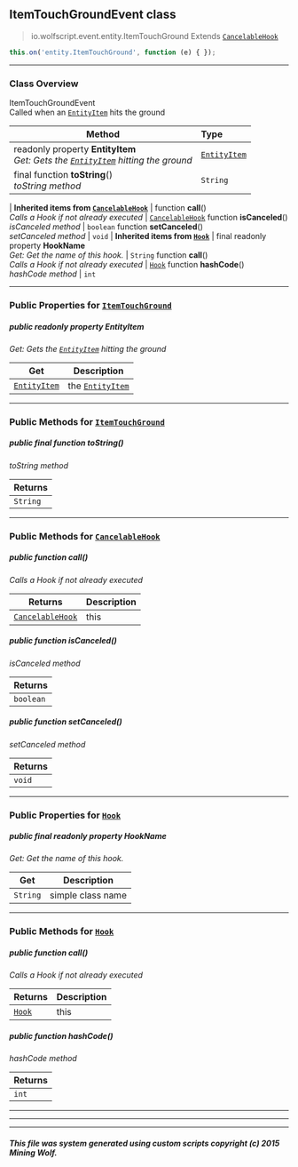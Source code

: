 ## ItemTouchGroundEvent __class__

>io.wolfscript.event.entity.ItemTouchGround
>Extends [`CancelableHook`](../../hook/CancelableHook.md)
``` javascript
this.on('entity.ItemTouchGround', function (e) { });
```


---

### Class Overview

ItemTouchGroundEvent<br> Called when an [`EntityItem`](../../api/entity/EntityItem.md) hits the ground

Method | Type   
--- | :--- 
 readonly property __EntityItem__ <br> _Get: Gets the [`EntityItem`](../../api/entity/EntityItem.md) hitting the ground_ | [`EntityItem`](../../api/entity/EntityItem.md)
final function __toString__() <br> _toString method_ | `String`
 |
__Inherited items from [`CancelableHook`](../../hook/CancelableHook.md)__ |
 function __call__() <br> _Calls a Hook if not already executed_ | [`CancelableHook`](../../hook/CancelableHook.md)
 function __isCanceled__() <br> _isCanceled method_ | `boolean`
 function __setCanceled__() <br> _setCanceled method_ | `void`
 |
__Inherited items from [`Hook`](../../hook/Hook.md)__ |
final readonly property __HookName__ <br> _Get: Get the name of this hook._ | `String`
 function __call__() <br> _Calls a Hook if not already executed_ | [`Hook`](../../hook/Hook.md)
 function __hashCode__() <br> _hashCode method_ | `int`







---


### Public Properties for [`ItemTouchGround`](ItemTouchGround.md)

##### <a id='entityitem'></a>public  readonly property __EntityItem__

_Get: Gets the [`EntityItem`](../../api/entity/EntityItem.md) hitting the ground_

Get | Description
--- | --- 
[`EntityItem`](../../api/entity/EntityItem.md) | the [`EntityItem`](../../api/entity/EntityItem.md)



---

### Public Methods for [`ItemTouchGround`](ItemTouchGround.md)

##### <a id='tostring'></a>public final function __toString__()

_toString method_

Returns | 
--- | 
`String` |


---

### Public Methods for [`CancelableHook`](../../hook/CancelableHook.md)

##### <a id='call'></a>public  function __call__()

_Calls a Hook if not already executed_

Returns | Description
--- | --- 
[`CancelableHook`](../../hook/CancelableHook.md) | this


##### <a id='iscanceled'></a>public  function __isCanceled__()

_isCanceled method_

Returns | 
--- | 
`boolean` |


##### <a id='setcanceled'></a>public  function __setCanceled__()

_setCanceled method_

Returns | 
--- | 
`void` |


---

### Public Properties for [`Hook`](../../hook/Hook.md)

##### <a id='hookname'></a>public final readonly property __HookName__

_Get: Get the name of this hook._

Get | Description
--- | --- 
`String` | simple class name



---

### Public Methods for [`Hook`](../../hook/Hook.md)

##### <a id='call'></a>public  function __call__()

_Calls a Hook if not already executed_

Returns | Description
--- | --- 
[`Hook`](../../hook/Hook.md) | this


##### <a id='hashcode'></a>public  function __hashCode__()

_hashCode method_

Returns | 
--- | 
`int` |


---


---


---


##### This file was system generated using custom scripts copyright (c) 2015 Mining Wolf.
	

